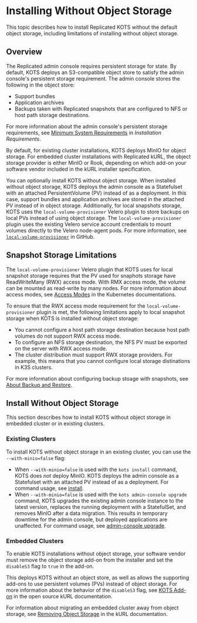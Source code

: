 # Installing Without Object Storage

This topic describes how to install Replicated KOTS without the default object storage, including limitations of installing without object storage.

## Overview

The Replicated admin console requires persistent storage for state. By default, KOTS deploys an S3-compatible object store to satisfy the admin console's persistent storage requirement. The admin console stores the following in the object store:
* Support bundles
* Application archives 
* Backups taken with Replicated snapshots that are configured to NFS or host path storage destinations.

For more information about the admin console's persistent storage requirements, see [Minimum System Requirements](/enterprise/installing-general-requirements#minimum-system-requirements) in _Installation Requirements_.

By default, for existing cluster installations, KOTS deploys MinIO for object storage. For embedded cluster installations with Replicated kURL, the object storage provider is either MinIO or Rook, depending on which add-on your software vendor included in the kURL installer specification. 

You can optionally install KOTS without object storage. When installed without object storage, KOTS deploys the admin console as a Statefulset with an attached PersistentVolume (PV) instead of as a deployment. In this case, support bundles and application archives are stored in the attached PV instead of in object storage. Additionally, for local snapshots storage, KOTS uses the `local-volume-provisioner` Velero plugin to store backups on local PVs instead of using object storage. The `local-volume-provisioner` plugin uses the existing Velero service account credentials to mount volumes directly to the Velero node-agent pods. For more information, see [`local-volume-provisioner`](https://github.com/replicatedhq/local-volume-provider) in GitHub. 

## Snapshot Storage Limitations

The `local-volume-provisioner` Velero plugin that KOTS uses for local snapshot storage requires that the PV used for snaphots storage have ReadWriteMany (RWX) access mode. With RMX access mode, the volume can be mounted as read-write by many nodes. For more information about access modes, see [Access Modes](https://kubernetes.io/docs/concepts/storage/persistent-volumes/#access-modes) in the Kubernetes documentations.

To ensure that the RWX access mode requirement for the `local-volume-provisioner` plugin is met, the following limitations apply to local snapshot storage when KOTS is installed without object storage:

* You cannot configure a host path storage destination because host path volumes do not support RWX access mode.
* To configure an NFS storage destination, the NFS PV must be exported on the server with RWX access mode.
* The cluster distribution must support RWX storage providers. For example, this means that you cannot configure local storage distinations in K3S clusters.

For more information about configuring backup stoage with snapshots, see [About Backup and Restore](/enterprise/snapshots-understanding).

## Install Without Object Storage

This section describes how to install KOTS without object storage in embedded cluster or in existing clusters.

### Existing Clusters

To install KOTS without object storage in an existing cluster, you can use the `--with-minio=false` flag:
* When `--with-minio=false` is used with the `kots install` command, KOTS does _not_ deploy MinIO. KOTS deploys the admin console as a Statefulset with an attached PV instead of as a deployment. For command usage, see [install](/reference/kots-cli-install/).
* When `--with-minio=false` is used with the `kots admin-console upgrade` command, KOTS upgrades the existing admin console instance to the latest version, replaces the running deployment with a StatefulSet, and removes MinIO after a data migration. This results in temporary downtime for the admin console, but deployed applications are unaffected. For command usage, see [admin-console upgrade](/reference/kots-cli-admin-console-upgrade/).

### Embedded Clusters

To enable KOTS installations without object storage, your software vendor must remove the object storage add-on from the installer and set the `disableS3` flag to `true` in the add-on.

This deploys KOTS without an object store, as well as allows the supporting add-ons to use persistent volumes (PVs) instead of object storage. For more information about the behavior of the `disableS3` flag, see [KOTS Add-on](https://kurl.sh/docs/add-ons/kotsadm) in the open source kURL documentation.

For information about migrating an embedded cluster away from object storage, see [Removing Object Storage](https://kurl.sh/docs/install-with-kurl/removing-object-storage) in the kURL documentation.

